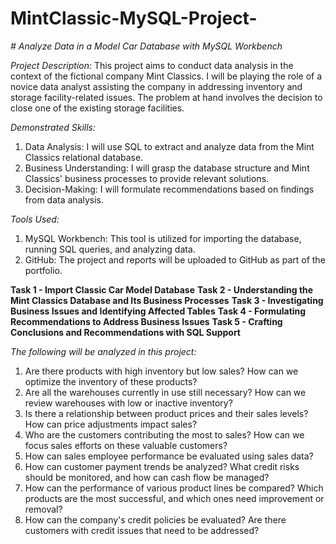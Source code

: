 # MintClassic-MySQL-Project-

*# Analyze Data in a Model Car Database with MySQL Workbench*

*Project Description:*
This project aims to conduct data analysis in the context of the fictional company Mint Classics. I will be playing the role of a novice data analyst assisting the company in addressing inventory and storage facility-related issues. The problem at hand involves the decision to close one of the existing storage facilities.


*Demonstrated Skills:*
1. Data Analysis: I will use SQL to extract and analyze data from the Mint Classics relational database.
2. Business Understanding: I will grasp the database structure and Mint Classics' business processes to provide relevant solutions.
3. Decision-Making: I will formulate recommendations based on findings from data analysis.


*Tools Used:*
1. MySQL Workbench: This tool is utilized for importing the database, running SQL queries, and analyzing data.
2. GitHub: The project and reports will be uploaded to GitHub as part of the portfolio.

**Task 1 - Import Classic Car Model Database**
**Task 2 - Understanding the Mint Classics Database and Its Business Processes**
**Task 3 - Investigating Business Issues and Identifying Affected Tables**
**Task 4 - Formulating Recommendations to Address Business Issues**
**Task 5 - Crafting Conclusions and Recommendations with SQL Support**

*The following will be analyzed in this project:*
1. Are there products with high inventory but low sales? How can we optimize the inventory of these products?
2. Are all the warehouses currently in use still necessary? How can we review warehouses with low or inactive inventory?
3. Is there a relationship between product prices and their sales levels? How can price adjustments impact sales?
4. Who are the customers contributing the most to sales? How can we focus sales efforts on these valuable customers?
5. How can sales employee performance be evaluated using sales data?
6. How can customer payment trends be analyzed? What credit risks should be monitored, and how can cash flow be managed?
7. How can the performance of various product lines be compared? Which products are the most successful, and which ones need improvement or removal?
8. How can the company's credit policies be evaluated? Are there customers with credit issues that need to be addressed?

